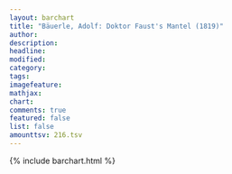 ```yaml
---
layout: barchart
title: "Bäuerle, Adolf: Doktor Faust's Mantel (1819)"
author:
description:
headline:
modified:
category:
tags:
imagefeature: 
mathjax: 
chart: 
comments: true
featured: false
list: false
amounttsv: 216.tsv
---
```

{% include barchart.html %}

